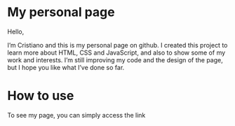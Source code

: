 # My personal page

Hello, 

I’m Cristiano and this is my personal page on github. I created this project to learn more about HTML, CSS and JavaScript, and also to show some of my work and interests. I’m still improving my code and the design of the page, but I hope you like what I’ve done so far.

# How to use

To see my page, you can simply access the link
